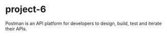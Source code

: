 # project-6
Postman is an API platform for developers to design, build, test and iterate their APIs.

